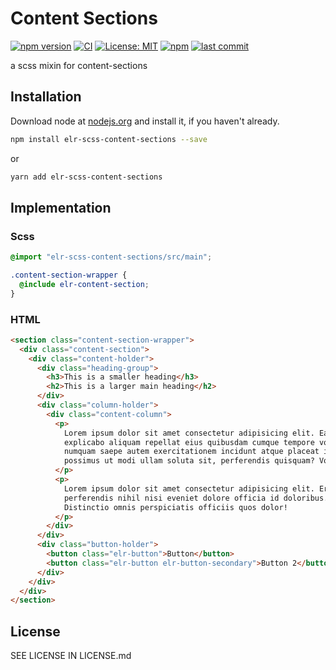 # Content Sections

[![npm version](http://img.shields.io/npm/v/elr-scss-content-sections.svg)](https://www.npmjs.org/package/elr-scss-content-sections)
[![CI](https://github.com/Beth3346/elr-scss-content-sections/actions/workflows/node.js.yml/badge.svg)](https://github.com/Beth3346/elr-scss-content-sections/actions/workflows/node.js.yml)
[![License: MIT](https://img.shields.io/badge/License-MIT-yellow.svg)](https://opensource.org/licenses/MIT)
[![npm](https://img.shields.io/npm/dm/elr-scss-content-sections.svg?style=flat)](https://npmjs.com/package/elr-scss-content-sections)
[![last commit](https://img.shields.io/github/last-commit/Beth3346/elr-scss-content-sections.svg)](https://github.com/Beth3346/elr-scss-content-sections)

a scss mixin for content-sections

<!-- [View Demo](https://elr-content-sections.netlify.app/) -->

## Installation

Download node at [nodejs.org](http://nodejs.org) and install it, if you haven't already.

```sh
npm install elr-scss-content-sections --save
```

or

```sh
yarn add elr-scss-content-sections
```

## Implementation

### Scss

```scss
@import "elr-scss-content-sections/src/main";

.content-section-wrapper {
  @include elr-content-section;
}
```

### HTML

```html
<section class="content-section-wrapper">
  <div class="content-section">
    <div class="content-holder">
      <div class="heading-group">
        <h3>This is a smaller heading</h3>
        <h2>This is a larger main heading</h2>
      </div>
      <div class="column-holder">
        <div class="content-column">
          <p>
            Lorem ipsum dolor sit amet consectetur adipisicing elit. Earum minus
            explicabo aliquam repellat eius quibusdam cumque tempore voluptas
            numquam saepe autem exercitationem incidunt atque placeat illum,
            possimus ut modi ullam soluta sit, perferendis quisquam? Voluptatum.
          </p>
          <p>
            Lorem ipsum dolor sit amet consectetur adipisicing elit. Error
            perferendis nihil nisi eveniet dolore officia id doloribus.
            Distinctio omnis perspiciatis officiis quos dolor!
          </p>
        </div>
      </div>
      <div class="button-holder">
        <button class="elr-button">Button</button>
        <button class="elr-button elr-button-secondary">Button 2</button>
      </div>
    </div>
  </div>
</section>
```

## License

SEE LICENSE IN LICENSE.md
